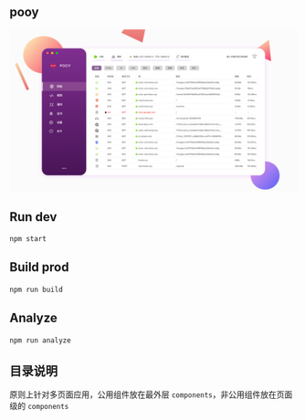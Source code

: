 ## pooy

![](./docs/assets/wrapper.webp)

## Run dev

```bash
npm start
```

## Build prod

```bash
npm run build
```

## Analyze

```bash
npm run analyze
```

## 目录说明

原则上针对多页面应用，公用组件放在最外层 `components`，非公用组件放在页面级的 `components`